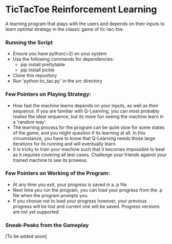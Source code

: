 # TicTacToe Reinforcement Learning
A learning program that plays with the users and depends on their inputs to learn optimal strategy
in the classic game of tic-tac-toe.

### Running the Script
- Ensure you have python(>2) on your system
- Use the following commands for dependencies:
  - pip install prettytable
  - pip install pickle
- Clone this repository
- Run 'python tic_tac.py' in the src directory

### Few Pointers on Playing Strategy:
- How fast the machine learns depends on your inputs, as well as their sequence. If you are familiar with Q-Learning, you can most probably realise the ideal sequence, but its more fun seeing the machine learn in a 'random way'.
- The learning process for the program can be quite slow for some states of the game, and you might question if its learning at all. In this circumstance, you have to know that Q-Learning needs those large iterations for its running and will eventually learn.
- It is tricky to train your machine such that it becomes impossible to beat as it requires covering all test cases. Challenge your friends against your trained machine to see its prowess.

### Few Pointers on Working of the Program:
- At any time you exit, your progress is saved in a .p file
- Next time you run the program, you can load your progress from the .p file when the program prompts you.
- If you choose not to load your progress however, your previous progress will be lost and current one will be saved. Progress versions are not yet supported

### Sneak-Peaks from the Gameplay
[To be added soon]
